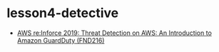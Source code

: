 # lesson4-detective



* [AWS re:Inforce 2019: Threat Detection on AWS: An Introduction to Amazon GuardDuty (FND216)](https://www.youtube.com/watch?v=czsuZXQvD8E)